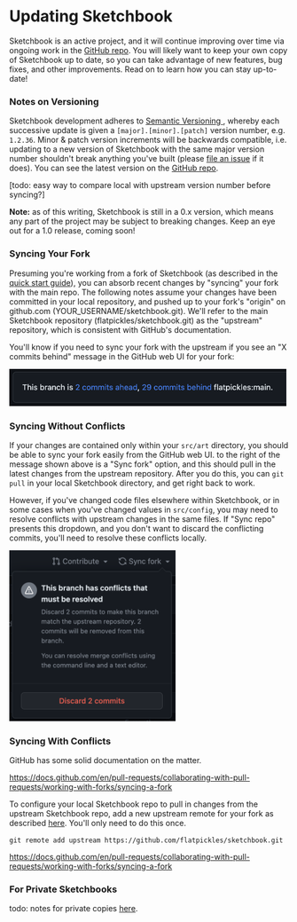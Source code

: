 # Updating Sketchbook

Sketchbook is an active project, and it will continue improving over time via ongoing work in the [GitHub repo](https://github.com/flatpickles/sketchbook). You will likely want to keep your own copy of Sketchbook up to date, so you can take advantage of new features, bug fixes, and other improvements. Read on to learn how you can stay up-to-date!

### Notes on Versioning

Sketchbook development adheres to [Semantic Versioning ](https://semver.org/), whereby each successive update is given a `[major].[minor].[patch]` version number, e.g. `1.2.36`. Minor & patch version increments will be backwards compatible, i.e. updating to a new version of Sketchbook with the same major version number shouldn't break anything you've built (please [file an issue](https://github.com/flatpickles/sketchbook/issues/new) if it does). You can see the latest version on the [GitHub repo](https://github.com/flatpickles/sketchbook).

[todo: easy way to compare local with upstream version number before syncing?]

**Note:** as of this writing, Sketchbook is still in a 0.x version, which means any part of the project may be subject to breaking changes. Keep an eye out for a 1.0 release, coming soon!

### Syncing Your Fork

Presuming you're working from a fork of Sketchbook (as described in the [quick start guide](quick-start.md)), you can absorb recent changes by "syncing" your fork with the main repo. The following notes assume your changes have been committed in your local repository, and pushed up to your fork's "origin" on github.com (YOUR_USERNAME/sketchbook.git). We'll refer to the main Sketchbook repository (flatpickles/sketchbook.git) as the "upstream" repository, which is consistent with GitHub's documentation.

You'll know if you need to sync your fork with the upstream if you see an "X commits behind" message in the GitHub web UI for your fork:

<img src="media/gh-sync-needed.png" style="width: 500px" />

### Syncing Without Conflicts

If your changes are contained only within your `src/art` directory, you should be able to sync your fork easily from the GitHub web UI. to the right of the message shown above is a "Sync fork" option, and this should pull in the latest changes from the upstream repository. After you do this, you can `git pull` in your local Sketchbook directory, and get right back to work.

However, if you've changed code files elsewhere within Sketchbook, or in some cases when you've changed values in `src/config`, you may need to resolve conflicts with upstream changes in the same files. If "Sync repo" presents this dropdown, and you don't want to discard the conflicting commits, you'll need to resolve these conflicts locally.

<img src="media/gh-conflicts.png" style="width: 300px" />

### Syncing With Conflicts

GitHub has some solid documentation on the matter.

https://docs.github.com/en/pull-requests/collaborating-with-pull-requests/working-with-forks/syncing-a-fork

To configure your local Sketchbook repo to pull in changes from the upstream Sketchbook repo, add a new upstream remote for your fork as described [here](https://docs.github.com/en/pull-requests/collaborating-with-pull-requests/working-with-forks/configuring-a-remote-repository-for-a-fork). You'll only need to do this once.

```
git remote add upstream https://github.com/flatpickles/sketchbook.git
```

https://docs.github.com/en/pull-requests/collaborating-with-pull-requests/working-with-forks/syncing-a-fork

### For Private Sketchbooks

todo: notes for private copies [here](https://gist.github.com/0xjac/85097472043b697ab57ba1b1c7530274).
